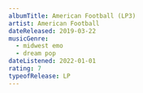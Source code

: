 ```yaml
---
albumTitle: American Football (LP3)
artist: American Football
dateReleased: 2019-03-22
musicGenre:
  - midwest emo
  - dream pop
dateListened: 2022-01-01
rating: 7
typeofRelease: LP
---
```

